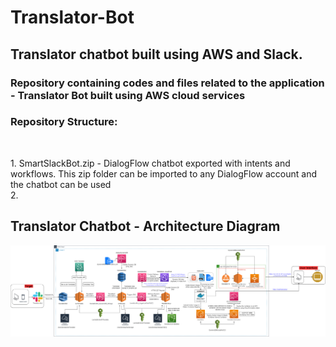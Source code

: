 <h1>Translator-Bot</h1>
<h2>Translator chatbot built using AWS and Slack.</h2>

<h3>Repository containing codes and files related to the application - Translator Bot built using AWS cloud services</h3>
<h3>Repository Structure:</h3><br>
<p>
  1. SmartSlackBot.zip - DialogFlow chatbot exported with intents and workflows. This zip folder can be imported to any DialogFlow account and the chatbot can be used<br>
  2.<br>
</p>

<h2> Translator Chatbot - Architecture Diagram </h2>
<p>
  <img src="M12_Cloud_Computing_Project.drawio.png" alt="Architecture">
</p>

